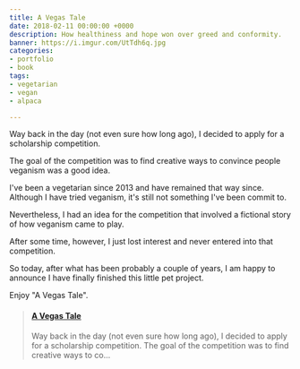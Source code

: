 ```yaml
---
title: A Vegas Tale
date: 2018-02-11 00:00:00 +0000
description: How healthiness and hope won over greed and conformity.
banner: https://i.imgur.com/UtTdh6q.jpg
categories:
- portfolio
- book
tags:
- vegetarian
- vegan
- alpaca

---
```

Way back in the day (not even sure how long ago), I decided to apply for a scholarship competition.

The goal of the competition was to find creative ways to convince people veganism was a good idea.

I've been a vegetarian since 2013 and have remained that way since. Although I have tried veganism, it's still not something I've been commit to.

Nevertheless, I had an idea for the competition that involved a fictional story of how veganism came to play.

After some time, however, I just lost interest and never entered into that competition.

So today, after what has been probably a couple of years, I am happy to announce I have finally finished this little pet project.

Enjoy "A Vegas Tale".

<blockquote class="embedly-card"><h4><a href="https://www.slideshare.net/FVCproductions/a-vegas-tale">A Vegas Tale</a></h4><p>Way back in the day (not even sure how long ago), I decided to apply for a scholarship competition. The goal of the competition was to find creative ways to co...</p></blockquote>
<script async src="//cdn.embedly.com/widgets/platform.js" charset="UTF-8"></script>
